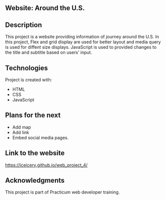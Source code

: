 ## Website: Around the U.S.

## Description
This project is a website providing information of journey around the U.S. In this project, Flex and grid display are used for better layout and media query is used for diffent size displays. JavaScript is used to provided changes to the title and subtitle based on users' input. 

## Technologies 
Project is created with:
* HTML
* CSS
* JavaScript


## Plans for the next
* Add map
* Add link 
* Embed social media pages.

## Link to the website

https://iceicery.github.io/web_project_4/

## Acknowledgments
This project is part of Practicum web developer training. 